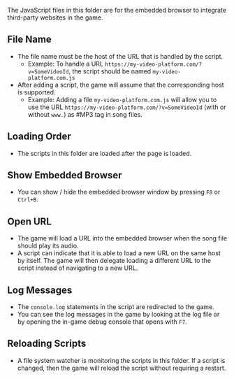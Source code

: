 ﻿The JavaScript files in this folder are for the embedded browser
to integrate third-party websites in the game.

## File Name
- The file name must be the host of the URL that is handled by the script.
    - Example: To handle a URL `https://my-video-platform.com/?v=SomeVideoId`, the script should be named `my-video-platform.com.js`
- After adding a script, the game will assume that the corresponding host is supported.
    - Example: Adding a file `my-video-platform.com.js` will allow you to use the URL `https://my-video-platform.com/?v=SomeVideoId` (with or without `www.`) as #MP3 tag in song files.

## Loading Order
- The scripts in this folder are loaded after the page is loaded.

## Show Embedded Browser
- You can show / hide the embedded browser window by pressing `F8` or `Ctrl+B`.

## Open URL
- The game will load a URL into the embedded browser when the song file should play its audio.
- A script can indicate that it is able to load a new URL on the same host by itself.
  The game will then delegate loading a different URL to the script instead of navigating to a new URL.

## Log Messages
- The `console.log` statements in the script are redirected to the game.
- You can see the log messages in the game by looking at the log file or by opening the in-game debug console that opens with `F7`.

## Reloading Scripts
- A file system watcher is monitoring the scripts in this folder. If a script is changed, then the game will reload the script without requiring a restart.